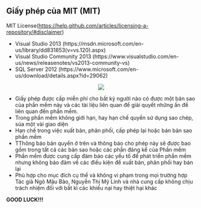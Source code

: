 ﻿## Giấy phép của MIT (MIT)

MIT License(https://help.github.com/articles/licensing-a-repository/#disclaimer)

<ul>
<li> Visual Studio 2013 (https://msdn.microsoft.com/en-us/library/dd831853(v=vs.120).aspx)</li>
<li> Visual Studio Community 2013 (https://www.visualstudio.com/en-us/news/releasenotes/vs2013-community-vs)</li>
<li> SQL Server 2012 (https://www.microsoft.com/en-us/download/details.aspx?id=29062)</li>
</ul>
<p align="center"><img src="http://static.congnghe.vn/tinmoi/store/techmag/thumb/21062016/215/them-cong-cu-stickies-ghi-chu-moi-tren-windows-10-2037549.jpg.600.0.jpg"></p>

<ul>
  <li>Giấy phép được cấp miễn phí cho bất kỳ người nào có được một bản sao của 
phần mềm này và các tài liệu liên quan để giải quyết những ấn đề liên quan đến phần mềm.</li>
  <li>Trong phần mềm không giới hạn, hay hạn chế quyền sử dụng sao chép, sủa một vài giao diện</li>
  <li>Hạn chế trong việc xuất bản, phân phối, cấp phép lại hoặc bán bản sao phần mềm</li>
  <li>TThông báo bản quyền ở trên và thông báo cho phép này sẽ được bao gồm trong tất cả các bản sao hoặc các phần đáng kể của Phần mềm</li>
  <li>Phần mềm được cung cấp đảm báo các yếu tố để phát triển phần mềm nhưng không bảo
đảm về các điều kiện để xuất bản, phân phối hay bán lại</li>
  <li>Phù hợp cho mục đích cụ thể và không vi phạm trong mọi trường hợp</li>
Tác giả Ngô Mậu Bảo, Nguyễn Thị Mỹ Linh và nhà cung cấp không chịu trách nhiệm đối với 
bất kì các khiếu nại hay thiệt hại khác
</ul>


**GOOD LUCK!!!**